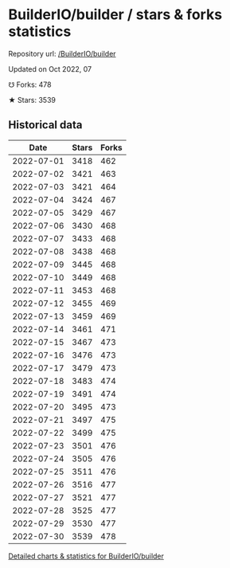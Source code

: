 # BuilderIO/builder / stars & forks statistics

Repository url: [/BuilderIO/builder](https://github.com/BuilderIO/builder)

Updated on Oct 2022, 07

☋ Forks: 478

★ Stars: 3539

## Historical data
| Date | Stars | Forks |
|------|-------|-------|
| 2022-07-01 | 3418 | 462 | 
| 2022-07-02 | 3421 | 463 | 
| 2022-07-03 | 3421 | 464 | 
| 2022-07-04 | 3424 | 467 | 
| 2022-07-05 | 3429 | 467 | 
| 2022-07-06 | 3430 | 468 | 
| 2022-07-07 | 3433 | 468 | 
| 2022-07-08 | 3438 | 468 | 
| 2022-07-09 | 3445 | 468 | 
| 2022-07-10 | 3449 | 468 | 
| 2022-07-11 | 3453 | 468 | 
| 2022-07-12 | 3455 | 469 | 
| 2022-07-13 | 3459 | 469 | 
| 2022-07-14 | 3461 | 471 | 
| 2022-07-15 | 3467 | 473 | 
| 2022-07-16 | 3476 | 473 | 
| 2022-07-17 | 3479 | 473 | 
| 2022-07-18 | 3483 | 474 | 
| 2022-07-19 | 3491 | 474 | 
| 2022-07-20 | 3495 | 473 | 
| 2022-07-21 | 3497 | 475 | 
| 2022-07-22 | 3499 | 475 | 
| 2022-07-23 | 3501 | 476 | 
| 2022-07-24 | 3505 | 476 | 
| 2022-07-25 | 3511 | 476 | 
| 2022-07-26 | 3516 | 477 | 
| 2022-07-27 | 3521 | 477 | 
| 2022-07-28 | 3525 | 477 | 
| 2022-07-29 | 3530 | 477 | 
| 2022-07-30 | 3539 | 478 | 


[Detailed charts & statistics for BuilderIO/builder](https://reviewgithub.com/rep/BuilderIO/builder)
